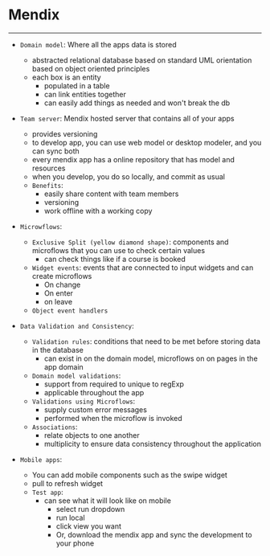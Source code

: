 # Mendix

---

+ `Domain model`: Where all the apps data is stored
  + abstracted relational database based on standard UML orientation based on object oriented principles
  + each box is an entity
    + populated in a table
    + can link entities together
    + can easily add things as needed and won't break the db

+ `Team server`: Mendix hosted server that contains all of your apps
  + provides versioning
  + to develop app, you can use web model or desktop modeler, and you can sync both
  + every mendix app has a online repository that has model and resources
  + when you develop, you do so locally, and commit as usual
  + `Benefits`:
    + easily share content with team members
    + versioning
    + work offline with a working copy

+ `Microwflows`:
  + `Exclusive Split (yellow diamond shape)`: components and microflows that you can use to check certain values
    + can check things like if a course is booked
  + `Widget events`: events that are connected to input widgets and can create microflows
    + On change
    + On enter
    + on leave
  + `Object event handlers`

+ `Data Validation and Consistency`:
  + `Validation rules`: conditions that need to be met before storing data in the database
    + can exist in on the domain model, microflows on on pages in the app domain
  + `Domain model validations`:
    + support from required to unique to regExp
    + applicable throughout the app
  + `Validations using Microflows`:
    + supply custom error messages
    + performed when the microflow is invoked
  + `Associations`:
    + relate objects to one another
    + multiplicity to ensure data consistency throughout the application

+ `Mobile apps`:
  + You can add mobile components such as the swipe widget
  + pull to refresh widget
  + `Test app`:
    + can see what it will look like on mobile
      + select run dropdown
      + run local
      + click view you want
      + Or, download the mendix app and sync the development to your phone
